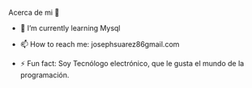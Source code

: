 Acerca de mi 👋


<!--
**Joseph-Suarez366/Joseph-suarez366** is a ✨ _special_ ✨ repository because its `README.md` (this file) appears on your GitHub profile. -->



<!-- - 🔭 I’m currently working on ... -->
- 🌱 I’m currently learning Mysql
<!-- - 👯 I’m looking to collaborate on ...
- 🤔 I’m looking for help with ...
- 💬 Ask me about ... -->
- 📫 How to reach me: josephsuarez86gmail.com
<!-- - 😄 Pronouns: ... -->
- ⚡ Fun fact: Soy Tecnólogo electrónico, que le gusta el mundo de la programación.


